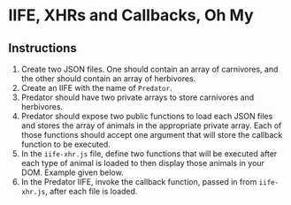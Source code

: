 # IIFE, XHRs and Callbacks, Oh My

## Instructions

1. Create two JSON files. One should contain an array of carnivores, and the other should contain an array of herbivores.
2. Create an IIFE with the name of `Predator`.
3. Predator should have two private arrays to store carnivores and herbivores.
4. Predator should expose two public functions to load each JSON files and stores the array of animals in the appropriate private array. Each of those functions should accept one argument that will store the callback function to be executed.
5. In the `iife-xhr.js` file, define two functions that will be executed after each type of animal is loaded to then display those animals in your DOM. Example given below.
6. In the Predator IIFE, invoke the callback function, passed in from `iife-xhr.js`, after each file is loaded.
